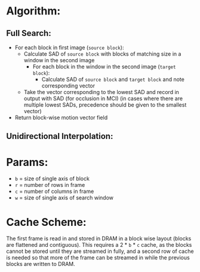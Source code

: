 # Algorithm:

## Full Search:

- For each block in first image (`source block`):
    - Calculate SAD of `source block` with blocks of matching size in a window in the second image
        - For each block in the window in the second image (`target block`):
            - Calculate SAD of `source block` and `target block` and note corresponding vector
    - Take the vector corresponding to the lowest SAD and record in output with SAD (for occlusion in MCI) (in cases where there are multiple lowest SADs, precedence should be given to the smallest vector)
- Return block-wise motion vector field

## Unidirectional Interpolation:



# Params:

- `b` = size of single axis of block
- `r` = number of rows in frame
- `c` = number of columns in frame
- `w` = size of single axis of search window

# Cache Scheme:

The first frame is read in and stored in DRAM in a block wise layout (blocks are flattened and contiguous). This requires a 2 * `b` * `c` cache, as the blocks cannot be stored until they are streamed in fully, and a second row of cache is needed so that more of the frame can be streamed in while the previous blocks are written to DRAM.

